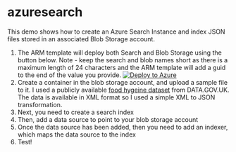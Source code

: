# azuresearch

This demo shows how to create an Azure Search Instance and index JSON files stored in an associated Blob Storage account.

1. The ARM template will deploy both Search and Blob Storage using the button below.  Note - keep the search and blob names short as there is a maximum length of 24 characters and the ARM template will add a guid to the end of the value you provide. [![Deploy to Azure](http://azuredeploy.net/deploybutton.png)](https://azuredeploy.net/)
2. Create a container in the blob storage account, and upload a sample file to it. I used a publicly available [food hygeine dataset](https://data.gov.uk/dataset/uk-food-hygiene-rating-data-yorkshire-and-humberside-food-standards-agency/resource/b290ee03-1405-4b90-ae63-2ae09d8c7791) from DATA.GOV.UK.  The data is available in XML format so I used a simple XML to JSON transformation.
2. Next, you need to create a search index
3. Then, add a data source to point to your blob storage account
4. Once the data source has been added, then you need to add an indexer, which maps the data source to the index
5. Test!


